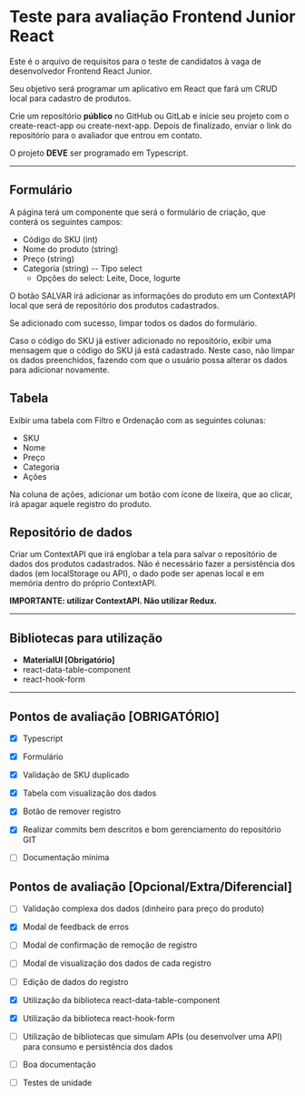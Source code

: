 Teste para avaliação Frontend Junior React
==========================================

Este é o arquivo de requisitos para o teste de candidatos à vaga de desenvolvedor Frontend React Junior.

Seu objetivo será programar um aplicativo em React que fará um CRUD local para cadastro de produtos.

Crie um repositório **público** no GitHub ou GitLab e inicie seu projeto com o create-react-app ou create-next-app.
Depois de finalizado, enviar o link do repositório para o avaliador que entrou em contato.

O projeto **DEVE** ser programado em Typescript.

------

Formulário
----------

A página terá um componente que será o formulário de criação, que conterá os seguintes campos:

* Código do SKU (int)
* Nome do produto (string)
* Preço (string)
* Categoria (string) -- Tipo select
    * Opções do select: Leite, Doce, Iogurte

O botão SALVAR irá adicionar as informações do produto em um ContextAPI local que será de repositório dos produtos cadastrados.

Se adicionado com sucesso, limpar todos os dados do formulário.

Caso o código do SKU já estiver adicionado no repositório, exibir uma mensagem que o código do SKU já está cadastrado. Neste caso, não limpar os dados preenchidos, fazendo com que o usuário possa alterar os dados para adicionar novamente.

Tabela
------

Exibir uma tabela com Filtro e Ordenação com as seguintes colunas:

* SKU
* Nome
* Preço
* Categoria
* Ações

Na coluna de ações, adicionar um botão com ícone de lixeira, que ao clicar, irá apagar aquele registro do produto.


Repositório de dados
--------------------

Criar um ContextAPI que irá englobar a tela para salvar o repositório de dados dos produtos cadastrados. Não é necessário fazer a persistência dos dados (em localStorage ou API), o dado pode ser apenas local e em memória dentro do próprio ContextAPI.

**IMPORTANTE: utilizar ContextAPI. Não utilizar Redux.**

-----


Bibliotecas para utilização
---------------------------

* **MaterialUI [Obrigatório]**
* react-data-table-component
* react-hook-form

-----


Pontos de avaliação [OBRIGATÓRIO]
---------------------------------

- [x] Typescript
- [x] Formulário
- [x] Validação de SKU duplicado
- [x] Tabela com visualização dos dados
- [x] Botão de remover registro
- [x] Realizar commits bem descritos e bom gerenciamento do repositório GIT
- [ ] Documentação mínima


Pontos de avaliação [Opcional/Extra/Diferencial]
------------------------------

- [ ] Validação complexa dos dados (dinheiro para preço do produto)
- [x] Modal de feedback de erros
- [ ] Modal de confirmação de remoção de registro
- [ ] Modal de visualização dos dados de cada registro
- [ ] Edição de dados do registro
- [x] Utilização da biblioteca react-data-table-component
- [x] Utilização da biblioteca react-hook-form
- [ ] Utilização de bibliotecas que simulam APIs (ou desenvolver uma API) para consumo e persistência dos dados
- [ ] Boa documentação
- [ ] Testes de unidade

